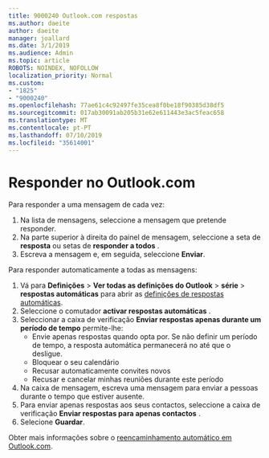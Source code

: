```yaml
---
title: 9000240 Outlook.com respostas
ms.author: daeite
author: daeite
manager: joallard
ms.date: 3/1/2019
ms.audience: Admin
ms.topic: article
ROBOTS: NOINDEX, NOFOLLOW
localization_priority: Normal
ms.custom:
- "1825"
- "9000240"
ms.openlocfilehash: 77ae61c4c92497fe35cea8f0be18f90385d38df5
ms.sourcegitcommit: 017ab30091ab205b31e62e611443e3ac5feac658
ms.translationtype: MT
ms.contentlocale: pt-PT
ms.lasthandoff: 07/10/2019
ms.locfileid: "35614001"
---
```

# <a name="replying-in-outlookcom"></a>Responder no Outlook.com

Para responder a uma mensagem de cada vez:

1. Na lista de mensagens, seleccione a mensagem que pretende responder.
2. Na parte superior à direita do painel de mensagem, seleccione a seta de **resposta** ou setas de **responder a todos** .
3. Escreva a mensagem e, em seguida, seleccione **Enviar**.

Para responder automaticamente a todas as mensagens:

1. Vá para **Definições** > **Ver todas as definições do Outlook** > **série** > **respostas automáticas** para abrir as [definições de respostas automáticas](https://outlook.live.com/mail/options/mail/automaticReplies).
2. Seleccione o comutador **activar respostas automáticas** .
3. Seleccionar a caixa de verificação **Enviar respostas apenas durante um período de tempo** permite-lhe:
    - Envie apenas respostas quando opta por. Se não definir um período de tempo, a resposta automática permanecerá no até que o desligue.
    - Bloquear o seu calendário
    - Recusar automaticamente convites novos
    - Recusar e cancelar minhas reuniões durante este período
4. Na caixa de mensagem, escreva uma mensagem para enviar a pessoas durante o tempo que estiver ausente.
5. Para enviar apenas respostas aos seus contactos, seleccione a caixa de verificação **Enviar respostas para apenas contactos** .
6. Selecione **Guardar**.

Obter mais informações sobre o [reencaminhamento automático em Outlook.com](https://support.office.com/article/14614626-9855-48dc-a986-dec81d07b1a0?wt.mc_id=Office_Outlook_com_Alchemy).